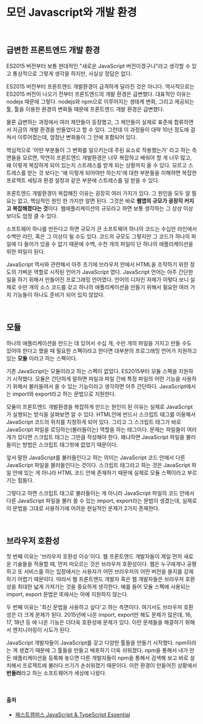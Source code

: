 # 모던 Javascript와 개발 환경

<br />

## 급변한 프론트엔드 개발 환경

ES2015 버전부터 보통 현대적인 "새로운 JavaScript 버전이겠구나"라고 생각할 수 있고 통상적으로 그렇게 생각을 하지만, 사실상 정답은 없다.

ES2015 버전부터 프론트엔드 개발환경이 급격하게 달라진 것은 아니다. 역사적으로는 ES2015 버전이 나오기 전부터 프론트엔드의 개발 환경은 급변했다. 대표적인 이유는 nodejs 때문에 그렇다. nodejs와 npm으로 이루어지는 생태계 변화, 그리고 제공되는 툴, 툴을 이용한 환경의 변화들 때문에 프론트엔드 개발 환경은 급변했다.

물론 급변하는 과정에서 여러 제안들이 등장했고, 그 제안들이 실제로 표준에 합류하면서 지금의 개발 환경을 만들었다고 할 수 있다. 그런데 이 과정들이 대략 10년 정도에 걸쳐서 이루어졌는데, 엄청난 변화들이 그 안에 포함되어 있다.

핵심적으로 '어떤 부분들이 그 변화를 일으키는데 주된 요소로 작용했는가' 라고 하는 측면들을 모르면, 막연히 프론트엔드 개발환경은 너무 복잡하고 배워야 할 게 너무 많고, 왜 이렇게 복잡하게 되어 있는지 스트레스를 받게 되는 상황까지 올 수 있다. 모르고 스트레스를 받는 것 보다는 '왜 이렇게 되어야만 하는지'에 대한 부분들을 이해하면 복잡한 프로젝트 세팅과 환경 설정과 같은 부분에 스트레스를 덜 받을 수 있다.

프론트엔드 개발환경이 복잡해진 이유는 굉장히 여러 가지가 있다. 그 원인을 모두 알 필요는 없고, 핵심적인 원인 한 가지만 알면 된다. 그것은 바로 **웹앱의 규모가 굉장히 커지고 복잡해졌다는 것**이다. 웹애플리케이션의 규모라고 하면 보통 생각하는 그 상상 이상보다도 엄청 클 수 있다.

소프트웨어 하나를 만든다고 하면 규모가 큰 소프트웨어 하나의 코드는 수십만 라인에서 수백만 라인, 혹은 그 이상이 될 수도 있다. 코드의 규모도 그렇지만 그 코드가 하나의 파일에 다 들어가 있을 수 없기 때문에 수백, 수천 개의 파일이 단 하나의 애플리케이션을 위한 파일이 된다.

JavaScript 역사와 관련해서 아주 초기에 브라우저 안에서 HTML을 조작하기 위한 정도의 가벼운 역할로 시작된 언어가 JavaScript 였다. JavaScript 언어는 아주 간단한 일을 하기 위해서 만들어진 프로그래밍 언어였다. 언어의 디자인 자체가 이렇다 보니 실제로 수만 개의 소스 코드를 갖고 하나의 애플리케이션을 만들기 위해서 필요한 여러 가지 기능들이 하나도 준비가 되어 있지 않았다.

<br />

## 모듈

하나의 애플리케이션을 만드는 데 있어서 수십 개, 수만 개의 파일을 가지고 만들 수도 있어야 한다고 했을 때 필요한 스펙이라고 한다면 대부분의 프로그래밍 언어가 지원하고 있는 **모듈** 이라고 하는 스펙이다.

기존 JavaScript는 모듈이라고 하는 스펙이 없었다. ES2015부터 모듈 스펙을 지원하기 시작했다. 모듈은 간단하게 말하면 파일과 파일 간에 특정 파일의 어떤 기능을 사용하기 위해서 불러들여서 쓸 수 있는 기능이라고 생각하면 아주 간단하다. JavaScript에서는 import와 export라고 하는 문법으로 지원한다.

모듈이 프론트엔드 개발환경을 복잡하게 만드는 원인이 된 이유는 실제로 JavaScript가 실행되는 방식을 살펴보면 알 수 있다. HTML안에 반드시 스크립트 태그를 이용해서 JavaScript 코드의 위치를 지정하게 되어 있다. 그리고 그 스크립트 태그가 바로 JavaScript 파일을 로딩하는(불러들이는) 역할을 하는 태그이다. 문제는 파일들이 여러 개가 있다면 스크립트 태그는 그만큼 작성해야 한다. 왜냐하면 JavaScript 파일을 불러들이는 방법은 스크립트 태그밖에 없었기 때문이다.

앞서 말한 JavaScript를 불러들인다고 하는 의미는 JavaScript 코드 안에서 다른 JavaScript 파일을 불러들인다는 것이다. 스크립트 태그라고 하는 것은 JavaScript 파일 안에 있는 게 아니라 HTML 코드 안에 존재하기 때문에 실제로 모듈 스펙이라고 부르기는 힘들다.

그렇다고 하면 스크립트 태그로 불러들이는 게 아니라 JavaScript 파일의 코드 안에서 다른 JavaScript 파일을 불러 쓸 수 있는 import, export라는 문법이 생겼는데, 실제로 이 문법을 그대로 사용하기에 어려운 현실적인 문제가 2가지 존재한다.

<br />

## 브라우저 호환성

첫 번째 이유는 '브라우저 호환성 이슈'이다. 웹 프론트엔드 개발자들이 제일 먼저 새로운 기술들을 적용할 때, 먼저 떠오르는 것은 브라우저 호환성이다. 웹은 누구에게나 공평하고 또 서비스를 하는 입장에서는 사용자가 어떤 브라우저의 어떤 버전을 쓸지를 강제하기 어렵기 때문이다. 따라서 웹 프론트엔드 개발자 혹은 웹 개발자들은 브라우저 호환성을 최대한 넓게 가져가는 것을 중요하게 생각한다. 예를 들어 모듈 스펙에 사용되는 import, export 문법은 IE에서는 아예 지원하지 않는다.

두 번째 이유는 '최신 문법을 사용하고 싶다'고 하는 측면이다. 여기서도 브라우저 호환성은 더 크게 문제가 된다. 2015년에 나온 import, export만 해도 문제가 많은데, 16, 17, 18년 등 에 나온 기능은 더더욱 호환성에 문제가 있다. 이런 문제들을 해결하기 위해서 엔지니어링이 시도가 된다.

JavaScript 개발자들이 JavaScript를 갖고 다양한 툴들을 만들기 시작했다. npm이라는 게 생겼기 때문에 그 툴들을 만들고 배포하기 더욱 쉬워졌다. npm을 통해서 내가 만든 애플리케이션을 등록해 놓으면 다른 개발자들이 npm을 통해서 검색해 보고 바로 설치해서 프로젝트에 불러다 쓰기가 손쉬워졌기 때문이다. 이런 환경이 만들어진 상황에서 **번들러**라고 하는 소프트웨어가 세상에 나왔다.

<br />

#### 출처

- [패스트캠퍼스 JavaScript & TypeScript Essential](https://fastcampus.co.kr/dev_academy_kmt1)
